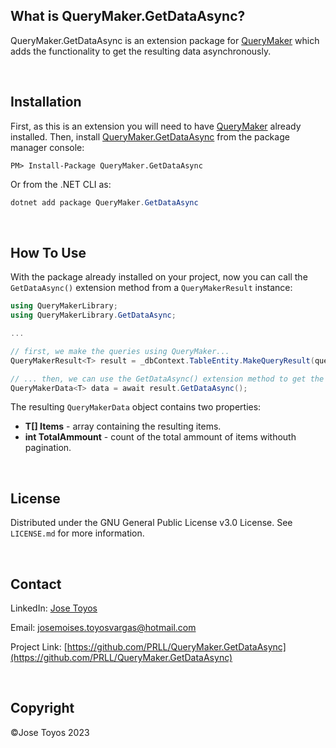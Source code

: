 ## What is QueryMaker.GetDataAsync?

QueryMaker.GetDataAsync is an extension package for [QueryMaker](https://github.com/PRLL/QueryMaker) which adds the functionality to get the resulting data asynchronously.

<br />



## Installation

First, as this is an extension you will need to have [QueryMaker](https://github.com/PRLL/QueryMaker) already installed. Then, install [QueryMaker.GetDataAsync](https://www.nuget.org/packages/QueryMaker.GetDataAsync/) from the package manager console:

  ```
  PM> Install-Package QueryMaker.GetDataAsync
  ```

  Or from the .NET CLI as:

  ```powershell
  dotnet add package QueryMaker.GetDataAsync
  ```

<br />



## How To Use

With the package already installed on your project, now you can call the `GetDataAsync()` extension method from a `QueryMakerResult` instance:

  ```csharp
  using QueryMakerLibrary;
  using QueryMakerLibrary.GetDataAsync;

  ...

  // first, we make the queries using QueryMaker...
  QueryMakerResult<T> result = _dbContext.TableEntity.MakeQueryResult(queryMaker);

  // ... then, we can use the GetDataAsync() extension method to get the data asynchronously
  QueryMakerData<T> data = await result.GetDataAsync();
  ```

The resulting `QueryMakerData` object contains two properties:

  * __T[] Items__ - array containing the resulting items.
  * __int TotalAmmount__ - count of the total ammount of items withouth pagination.

<br />


## License

Distributed under the GNU General Public License v3.0 License. See `LICENSE.md` for more information.

<br />



## Contact

LinkedIn: [Jose Toyos](https://www.linkedin.com/in/josetoyosvargas/)

Email: josemoises.toyosvargas@hotmail.com

Project Link: [https://github.com/PRLL/QueryMaker.GetDataAsync](https://github.com/PRLL/QueryMaker.GetDataAsync)

<br />



## Copyright

©Jose Toyos 2023
